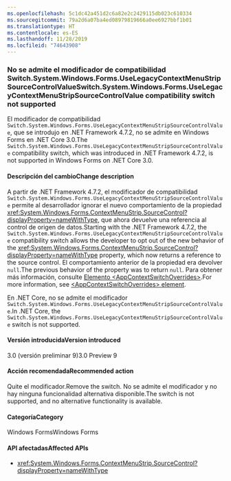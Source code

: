 ```yaml
---
ms.openlocfilehash: 5c1dc42a451d2c6a82e2c2429115db023c610334
ms.sourcegitcommit: 79a2d6a07ba4ed08979819666a0ee6927bbf1b01
ms.translationtype: HT
ms.contentlocale: es-ES
ms.lasthandoff: 11/28/2019
ms.locfileid: "74643908"
---
```

### <a name="switchsystemwindowsformsuselegacycontextmenustripsourcecontrolvalue-compatibility-switch-not-supported"></a><span data-ttu-id="bd8e2-101">No se admite el modificador de compatibilidad Switch.System.Windows.Forms.UseLegacyContextMenuStripSourceControlValue</span><span class="sxs-lookup"><span data-stu-id="bd8e2-101">Switch.System.Windows.Forms.UseLegacyContextMenuStripSourceControlValue compatibility switch not supported</span></span>

<span data-ttu-id="bd8e2-102">El modificador de compatibilidad `Switch.System.Windows.Forms.UseLegacyContextMenuStripSourceControlValue`, que se introdujo en .NET Framework 4.7.2, no se admite en Windows Forms en .NET Core 3.0.</span><span class="sxs-lookup"><span data-stu-id="bd8e2-102">The `Switch.System.Windows.Forms.UseLegacyContextMenuStripSourceControlValue` compatibility switch, which was introduced in .NET Framework 4.7.2, is not supported in Windows Forms on .NET Core 3.0.</span></span>

#### <a name="change-description"></a><span data-ttu-id="bd8e2-103">Descripción del cambio</span><span class="sxs-lookup"><span data-stu-id="bd8e2-103">Change description</span></span>

<span data-ttu-id="bd8e2-104">A partir de .NET Framework 4.7.2, el modificador de compatibilidad `Switch.System.Windows.Forms.UseLegacyContextMenuStripSourceControlValue` permite al desarrollador ignorar el nuevo comportamiento de la propiedad <xref:System.Windows.Forms.ContextMenuStrip.SourceControl?displayProperty=nameWithType>, que ahora devuelve una referencia al control de origen de datos.</span><span class="sxs-lookup"><span data-stu-id="bd8e2-104">Starting with the .NET Framework 4.7.2, the `Switch.System.Windows.Forms.UseLegacyContextMenuStripSourceControlValue` compatibility switch allows the developer to opt out of the new behavior of the <xref:System.Windows.Forms.ContextMenuStrip.SourceControl?displayProperty=nameWithType> property, which now returns a reference to the source control.</span></span> <span data-ttu-id="bd8e2-105">El comportamiento anterior de la propiedad era devolver `null`.</span><span class="sxs-lookup"><span data-stu-id="bd8e2-105">The previous behavior of the property was to return `null`.</span></span> <span data-ttu-id="bd8e2-106">Para obtener más información, consulte [Elemento \<AppContextSwitchOverrides>](~/docs/framework/configure-apps/file-schema/runtime/appcontextswitchoverrides-element.md).</span><span class="sxs-lookup"><span data-stu-id="bd8e2-106">For more information, see [\<AppContextSwitchOverrides> element](~/docs/framework/configure-apps/file-schema/runtime/appcontextswitchoverrides-element.md).</span></span>

<span data-ttu-id="bd8e2-107">En .NET Core, no se admite el modificador `Switch.System.Windows.Forms.UseLegacyContextMenuStripSourceControlValue`.</span><span class="sxs-lookup"><span data-stu-id="bd8e2-107">In .NET Core, the `Switch.System.Windows.Forms.UseLegacyContextMenuStripSourceControlValue` switch is not supported.</span></span>

#### <a name="version-introduced"></a><span data-ttu-id="bd8e2-108">Versión introducida</span><span class="sxs-lookup"><span data-stu-id="bd8e2-108">Version introduced</span></span>

<span data-ttu-id="bd8e2-109">3.0 (versión preliminar 9)</span><span class="sxs-lookup"><span data-stu-id="bd8e2-109">3.0 Preview 9</span></span>

#### <a name="recommended-action"></a><span data-ttu-id="bd8e2-110">Acción recomendada</span><span class="sxs-lookup"><span data-stu-id="bd8e2-110">Recommended action</span></span>

<span data-ttu-id="bd8e2-111">Quite el modificador.</span><span class="sxs-lookup"><span data-stu-id="bd8e2-111">Remove the switch.</span></span> <span data-ttu-id="bd8e2-112">No se admite el modificador y no hay ninguna funcionalidad alternativa disponible.</span><span class="sxs-lookup"><span data-stu-id="bd8e2-112">The switch is not supported, and no alternative functionality is available.</span></span>

#### <a name="category"></a><span data-ttu-id="bd8e2-113">Categoría</span><span class="sxs-lookup"><span data-stu-id="bd8e2-113">Category</span></span>

<span data-ttu-id="bd8e2-114">Windows Forms</span><span class="sxs-lookup"><span data-stu-id="bd8e2-114">Windows Forms</span></span>

#### <a name="affected-apis"></a><span data-ttu-id="bd8e2-115">API afectadas</span><span class="sxs-lookup"><span data-stu-id="bd8e2-115">Affected APIs</span></span>

- <xref:System.Windows.Forms.ContextMenuStrip.SourceControl?displayProperty=nameWithType>

<!-- 

### Affected APIs

- `P:System.Windows.Forms.ContextMenuStrip.SourceControl`

-->
